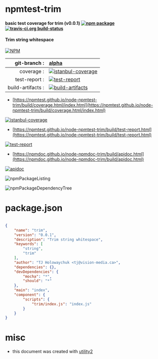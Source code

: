 # npmtest-trim

#### basic test coverage for  trim (v0.0.1)  [![npm package](https://img.shields.io/npm/v/npmtest-trim.svg?style=flat-square)](https://www.npmjs.org/package/npmtest-trim) [![travis-ci.org build-status](https://api.travis-ci.org/npmtest/node-npmtest-trim.svg)](https://travis-ci.org/npmtest/node-npmtest-trim)

#### Trim string whitespace

[![NPM](https://nodei.co/npm/trim.png?downloads=true&downloadRank=true&stars=true)](https://www.npmjs.com/package/trim)

| git-branch : | [alpha](https://github.com/npmtest/node-npmtest-trim/tree/alpha)|
|--:|:--|
| coverage : | [![istanbul-coverage](https://npmtest.github.io/node-npmtest-trim/build/coverage.badge.svg)](https://npmtest.github.io/node-npmtest-trim/build/coverage.html/index.html)|
| test-report : | [![test-report](https://npmtest.github.io/node-npmtest-trim/build/test-report.badge.svg)](https://npmtest.github.io/node-npmtest-trim/build/test-report.html)|
| build-artifacts : | [![build-artifacts](https://npmtest.github.io/node-npmtest-trim/glyphicons_144_folder_open.png)](https://github.com/npmtest/node-npmtest-trim/tree/gh-pages/build)|

- [https://npmtest.github.io/node-npmtest-trim/build/coverage.html/index.html](https://npmtest.github.io/node-npmtest-trim/build/coverage.html/index.html)

[![istanbul-coverage](https://npmtest.github.io/node-npmtest-trim/build/screenCapture.buildCi.browser.%252Ftmp%252Fbuild%252Fcoverage.lib.html.png)](https://npmtest.github.io/node-npmtest-trim/build/coverage.html/index.html)

- [https://npmtest.github.io/node-npmtest-trim/build/test-report.html](https://npmtest.github.io/node-npmtest-trim/build/test-report.html)

[![test-report](https://npmtest.github.io/node-npmtest-trim/build/screenCapture.buildCi.browser.%252Ftmp%252Fbuild%252Ftest-report.html.png)](https://npmtest.github.io/node-npmtest-trim/build/test-report.html)

- [https://npmdoc.github.io/node-npmdoc-trim/build/apidoc.html](https://npmdoc.github.io/node-npmdoc-trim/build/apidoc.html)

[![apidoc](https://npmdoc.github.io/node-npmdoc-trim/build/screenCapture.buildCi.browser.%252Ftmp%252Fbuild%252Fapidoc.html.png)](https://npmdoc.github.io/node-npmdoc-trim/build/apidoc.html)

![npmPackageListing](https://npmtest.github.io/node-npmtest-trim/build/screenCapture.npmPackageListing.svg)

![npmPackageDependencyTree](https://npmtest.github.io/node-npmtest-trim/build/screenCapture.npmPackageDependencyTree.svg)



# package.json

```json

{
    "name": "trim",
    "version": "0.0.1",
    "description": "Trim string whitespace",
    "keywords": [
        "string",
        "trim"
    ],
    "author": "TJ Holowaychuk <tj@vision-media.ca>",
    "dependencies": {},
    "devDependencies": {
        "mocha": "*",
        "should": "*"
    },
    "main": "index",
    "component": {
        "scripts": {
            "trim/index.js": "index.js"
        }
    }
}
```



# misc
- this document was created with [utility2](https://github.com/kaizhu256/node-utility2)
